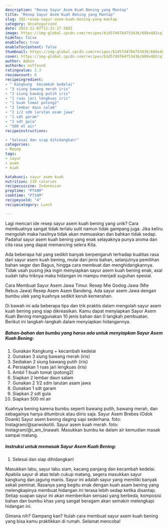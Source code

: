 ```yaml
---
description: "Resep Sayur Asem Kuah Bening yang Mantap"
title: "Resep Sayur Asem Kuah Bening yang Mantap"
slug: 392-resep-sayur-asem-kuah-bening-yang-mantap
category: Uncategorized
date: 2022-12-07T12:31:17.568Z
image: https://img-global.cpcdn.com/recipes/b1d57d4764753436/680x482cq70/sayur-asem-kuah-bening-foto-resep-utama.jpg
hideToc: false
enableToc: true
enableTocContent: false
thumbnail: https://img-global.cpcdn.com/recipes/b1d57d4764753436/680x482cq70/sayur-asem-kuah-bening-foto-resep-utama.jpg
cover: https://img-global.cpcdn.com/recipes/b1d57d4764753436/680x482cq70/sayur-asem-kuah-bening-foto-resep-utama.jpg
author: Admin
authorAv: notfound
ratingvalue: 3.3
reviewcount: 8
recipeingredient:
- " Kangkung  kecambah kedelai"
- "3 siung bawang merah iris"
- "2 siung bawang putih iris"
- "1 ruas jari lengkuas iris"
- "1 buah tomat potong2"
- "2 lembar daun salam"
- "2 1/2 sdm larutan asam jawa"
- "1 sdt garam"
- "2 sdt gula"
- "500 ml air"
recipeinstructions:

- "Selesai dan siap dihidangkan!"
categories:
- Resep
tags:
- sayur
- asem
- kuah

katakunci: sayur asem kuah 
nutrition: 219 calories
recipecuisine: Indonesian
preptime: "PT40M"
cooktime: "PT34M"
recipeyield: "4"
recipecategory: Lunch

---
```





Lagi mencari ide resep sayur asem kuah bening yang unik? Cara membuatnya sangat tidak terlalu sulit namun tidak gampang juga. Jika keliru mengolah maka hasilnya tidak akan memuaskan dan bahkan tidak sedap. Padahal sayur asem kuah bening yang enak selayaknya punya aroma dan cita rasa yang dapat memancing selera Kita.





Ada beberapa hal yang sedikit banyak berpengaruh terhadap kualitas rasa dari sayur asem kuah bening, mulai dari jenis bahan, selanjutnya pemilihan bahan segar dan Bagus, hingga cara membuat dan menghidangkannya. Tidak usah pusing jika ingin menyiapkan sayur asem kuah bening enak,      asal sudah tahu triknya maka hidangan ini mampu menjadi suguhan spesial.














Cara Membuat Sayur Asem Jawa Timur. Resep Mie Godog Jawa (Mie Rebus Jawa) Resep Asem Asem Bandeng. Ada sayur asem Jawa dengan bumbu ulek yang kuahnya sedikit keruh kemerahan.






Di bawah ini ada beberapa tips dan trik praktis dalam mengolah sayur asem kuah bening yang siap dikreasikan. Kamu dapat menyiapkan Sayur Asem Kuah Bening menggunakan 10 jenis bahan dan 0 langkah pembuatan. Berikut ini langkah-langkah dalam menyiapkan hidangannya.

<!--inarticleads1-->

##### Bahan-bahan dan bumbu yang harus ada untuk menyiapkan Sayur Asem Kuah Bening:

1. Gunakan  Kangkung + kecambah kedelai
1. Gunakan 3 siung bawang merah (iris)
1. Sediakan 2 siung bawang putih (iris)
1. Persiapkan 1 ruas jari lengkuas (iris)
1. Ambil 1 buah tomat (potong2)
1. Siapkan 2 lembar daun salam
1. Gunakan 2 1/2 sdm larutan asam jawa
1. Gunakan 1 sdt garam
1. Siapkan 2 sdt gula
1. Siapkan 500 ml air


Kuahnya bening karena bumbu seperti bawang putih, bawang merah, dan sebagainya hanya ditumbruk atau diiris saja. Sayur Asem Brebes (Odok Doank) Sayur asem bening daging sapi sederhana. foto: Instagram/@sarwokotiti. Sayur asem kuah merah. foto: Instagram/@i_am_linawati. Masukkan bumbu ke dalam air kemudian masak sampai matang. 

<!--inarticleads2-->

##### Instruksi untuk memasak Sayur Asem Kuah Bening:


1. Selesai dan siap dihidangkan!

Masukkan labu, sayur labu siam, kacang panjang dan kecambah kedelai. Apabila sayur di atas telah cukup matang, segera masukkan sayur kangkung dan jagung manis. Sayur ini adalah sayur yang memiliki banyak sekali peminat. Rasanya yang begitu enak dengan kuah asam bening yang melengkapinya membuat hidangan ini terasa lebih sedap ketika disantap. Setiap suapan sayur ini akan memberikan sensasi yang berbeda, komposisi bahan dan bumbu khas yang sangat beragam akan semakin melengkapi hidangan ini. 

Gimana nih? Gampang kan? Itulah cara membuat sayur asem kuah bening yang bisa kamu praktikkan di rumah. Selamat mencoba!
